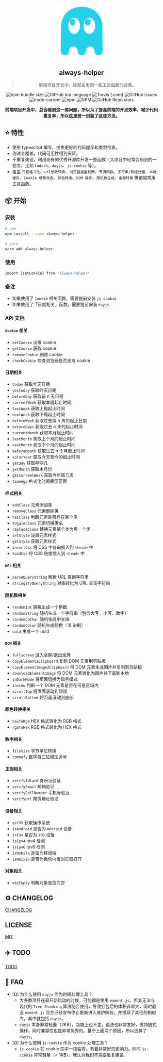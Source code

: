  <div align="center">
 <img align="center" width="180" src="https://github.com/Rabbitzzc/image-hosting-service/blob/master/images/always-avator.png?raw=true" />
  <h2>always-helper</h2>
  <blockquote>前端项目开发中，经常会用到一些工具函数的合集。</blockquote>
  <img alt="npm bundle size" src="https://img.shields.io/bundlephobia/minzip/always-helper">
  <img alt="GitHub top language" src="https://img.shields.io/github/languages/top/Rabbitzzc/always-helper">
  <img alt="Travis (.com)" src="https://img.shields.io/travis/com/Rabbitzzc/always-helper">
  <img alt="GitHub issues" src="https://img.shields.io/github/issues/Rabbitzzc/always-helper">
  <img alt="node-current" src="https://img.shields.io/node/v/always-helper">
  <img alt="npm" src="https://img.shields.io/npm/dm/always-helper">
  <img alt="NPM" src="https://img.shields.io/npm/l/always-helper">
  <img alt="GitHub Repo stars" src="https://img.shields.io/github/stars/Rabbitzzc/always-helper">

<strong>前端项目开发中，总会碰到这一类问题，所以为了提高前端的开发效率，减少代码重复率，所以这里统一封装了这些方法。</strong>
</div>


## ⭐️ 特性

- 使用 typescript 编写，提供更好的代码提示和类型检查。
- 测试全覆盖，代码可用性得到保证。
- 不重复建设，利用现有的优秀开源库开发一些函数（大项目中经常会用到的一些库，比如 `lodash`、`dayjs`、`js-cookie` 等）。
- 覆盖 `日期格式化`、`url参数转换`、`浏览器类型判断`、`节流函数`、`字符串/数组处理`、`本地缓存`、`Cookie 增删改查`、`颜色转换`、`DOM 操作`、`随机数生成`、`金额转换` 等前端常用工具函数。



## 📦 开始

### 安装
```sh
# npm 
npm install --save always-helper

# yarn
yarn add always-helper
```

### 使用

```sh
import {setCookie} from 'always-helper'
```

### 备注

* 如果使用了 `Cookie` 相关函数，需要提前安装 `js-cookie`
* 如果使用了「日期相关」函数，需要提前安装 `dayjs`

### API 文档

#### `Cookie` 相关

* `setCookie` 	设置 cookie
* `getCookie`     获取 cookie
* `removeCookie`    删除 cookie
* `checkCookie`    检查浏览器是否支持 cookie

#### 日期相关

* `today`    获取今天日期
* `yestoday`    获取昨天日期
* `beforeDay`    获取前 n 天日期
* `currentWeek` 获取本周起止时间
* `lastWeek`    获取上周起止时间
* `nextWeek`    获取下周起止时间
* `beforeWeek`   获取过去第 n 周的起止日期
* `beforeDays`    获取过去 n 天的起止时间
* `currentMonth`     获取本月起止时间
* `lastMonth`    获取上个月的起止时间
* `nextMonth`    获取下个月的起止时间
* `beforeMonth`    获取过去 n 个月起止时间
* `sofarYear`     获取今天至今的起止时间
* `getDay`    获取星期几
* `getMonth`    获取本月份
* `getCurrentWeek` 获取今年第几周
* `timeAgo`    格式化时间展示范围

#### 样式相关

* `addClass`     元素添加类
* `removeClass`    元素删除类
* `hasClass`     判断元素是否存在某个类
* `toggleClass`    元素切换类名
* `replaceClass`    替换元素某个类为另一个类
* `setStyle`    设置元素样式
* `getStyle`    获取元素样式
* `insertCss`    将 CSS 字符串插入到 `<head>` 中
* `loadCss`     将 CSS 链接插入到 `<head>` 中

#### `URL` 相关

* `parseQueryString`     解析 URL 查询字符串
* `stringifyQueryString`     对象转化为 URL 查询字符串

#### 随机数相关

* `randomInt`    随机生成一个整数
* `randomString`    随机生成一个字符串（包含大写、小写、数字）
* `randomCnChar`     随机生成中文串
* `randomColor`     随机生成颜色（16 进制）
* `uuid`     生成一个 uuid

#### `DOM` 相关

* `fullscreen`    进入全屏/退出全屏
* `copyElement2Clipboard`     复制 DOM 元素到剪贴板
* `copyElementImage2Clipboard`     将 DOM 元素生成图片并复制到剪贴板
* `downloadElementImage`     将 DOM 元素转化为图片并下载到本地
* `inDarkMode`     将页面切换为暗黑模式
* `inview`    判断一个 DOM 元素是否在可是区域内
* `scrollTop`    将页面滚动到顶部
* `scrollBottom`    将页面滚动到底部

#### 颜色转换相关

* `hexToRgb`  HEX 格式转化为 RGB 格式
* `rgbToHex`  RGB 格式转化为 HEX 格式

#### 数字相关

* `fileSize`  字节单位转换
* `commafy`    数字每三位增加逗号

#### 正则相关

* `verifyIdCard` 身份证验证
* `verifyEmail`  邮箱验证
* `verifyCellNumber`  手机号验证
* `verifyUrl`   网页地址验证

#### 设备相关

* `getOS`  获取操作系统
* `isAndroid`  是否为 `Android` 设备
* `isIos` 是否为 `iOS` 设备
* `isIpv4` ipv4 检测
* `isIpv6` ipv6 检测
* `isMobile`   是否为移动端
* `isWeixin`  是否为微信内置浏览器打开

#### 对象相关

* `objEmpty`  判断对象是否为空

## ⚙️ CHANGELOG

[CHANGELOG](./CHANGLOG.md)

## LICENSE

[MIT](./LICENSE)

## ✈️  TODO

[TODO](./TODO.md)

## 🚩 FAQ

* [Q] 为什么使用 `dayjs` 作为时间处理工具？
  * 大多数项目在最开始启动的时候，可能都是使用 `moment.js`。但其无法与现代的 `Tree Shanking` 算法配合使用，导致打包后的体积非常大，同时最近 `moment.js` 官方已经宣布停止更新进入维护阶段，并推荐了其他的相似库，其中就包括 `dayjs`。
  * `dayjs` 本身非常轻量（2KB），功能上也不差，语法也非常友好，支持链式操作，同时兼容性也是非常优秀的。基于上面两个原因，所以选择了 `dayjs`。
* [Q] 为什么使用 `js-cookie` 作为 cookie 处理工具？
  * `js-cookie` 在 cookie 库中一枝独秀，有着非常好的影响力。同时 `js-ccokie` 非常轻量（< 1KB），我认为我们不需要重复建设。
